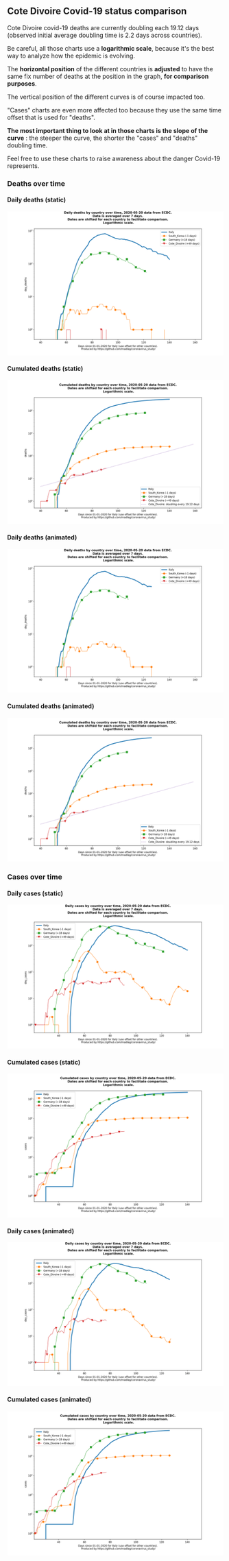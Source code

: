 ## Cote Divoire Covid-19 status comparison 

Cote Divoire covid-19 deaths are currently doubling each 19.12 days (observed initial average doubling time is 2.2 days across countries).



Be careful, all those charts use a **logarithmic scale**, because it's the best way to analyze how the epidemic is evolving.
 
The **horizontal position** of the different countries is **adjusted** to have the same fix number of deaths at the position in the graph, **for comparison purposes**.

The vertical position of the different curves is of course impacted too.

"Cases" charts are even more affected too because they use the same time offset that is used for "deaths".

**The most important thing to look at in those charts is the slope of the curve** : the steeper the curve, the shorter the "cases" and "deaths" doubling time.

Feel free to use these charts to raise awareness about the danger Covid-19 represents. 


 
### Deaths over time
 
#### Daily deaths (static)
![Cote Divoire covid-19 daily deaths static chart](https://raw.githubusercontent.com/madlag/coronavirus_study/master/notebooks/graphs/2020-05-20/countries/Cote_Divoire/2020-05-20_Cote_Divoire_day_deaths.png "Cote Divoire covid-19 day_deaths static chart")   
 
#### Cumulated deaths (static)
![Cote Divoire covid-19 cumulated deaths static chart](https://raw.githubusercontent.com/madlag/coronavirus_study/master/notebooks/graphs/2020-05-20/countries/Cote_Divoire/2020-05-20_Cote_Divoire_deaths.png "Cote Divoire covid-19 deaths static chart")   
 
#### Daily deaths (animated)
![Cote Divoire covid-19 daily deaths animated chart](https://raw.githubusercontent.com/madlag/coronavirus_study/master/notebooks/graphs/2020-05-20/countries/Cote_Divoire/2020-05-20_Cote_Divoire_day_deaths.gif "Cote Divoire covid-19 day_deaths animated chart")   
 
#### Cumulated deaths (animated)
![Cote Divoire covid-19 cumulated deaths animated chart](https://raw.githubusercontent.com/madlag/coronavirus_study/master/notebooks/graphs/2020-05-20/countries/Cote_Divoire/2020-05-20_Cote_Divoire_deaths.gif "Cote Divoire covid-19 deaths animated chart")   

 
### Cases over time
 
#### Daily cases (static)
![Cote Divoire covid-19 daily cases static chart](https://raw.githubusercontent.com/madlag/coronavirus_study/master/notebooks/graphs/2020-05-20/countries/Cote_Divoire/2020-05-20_Cote_Divoire_day_cases.png "Cote Divoire covid-19 day_cases static chart")   
 
#### Cumulated cases (static)
![Cote Divoire covid-19 cumulated cases static chart](https://raw.githubusercontent.com/madlag/coronavirus_study/master/notebooks/graphs/2020-05-20/countries/Cote_Divoire/2020-05-20_Cote_Divoire_cases.png "Cote Divoire covid-19 cases static chart")   
 
#### Daily cases (animated)
![Cote Divoire covid-19 daily cases animated chart](https://raw.githubusercontent.com/madlag/coronavirus_study/master/notebooks/graphs/2020-05-20/countries/Cote_Divoire/2020-05-20_Cote_Divoire_day_cases.gif "Cote Divoire covid-19 day_cases animated chart")   
 
#### Cumulated cases (animated)
![Cote Divoire covid-19 cumulated cases animated chart](https://raw.githubusercontent.com/madlag/coronavirus_study/master/notebooks/graphs/2020-05-20/countries/Cote_Divoire/2020-05-20_Cote_Divoire_cases.gif "Cote Divoire covid-19 cases animated chart")   


